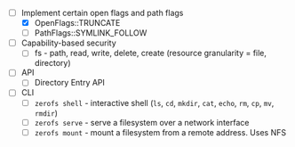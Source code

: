 - [ ] Implement certain open flags and path flags
  - [x] OpenFlags::TRUNCATE
  - [ ] PathFlags::SYMLINK_FOLLOW

- [ ] Capability-based security
  - [ ] fs - path, read, write, delete, create (resource granularity = file, directory)

- [ ] API
  - [ ] Directory Entry API

- [ ] CLI
  - [ ] `zerofs shell` - interactive shell (`ls`, `cd`, `mkdir`, `cat`, `echo`, `rm`, `cp`, `mv`, `rmdir`)
  - [ ] `zerofs serve` - serve a filesystem over a network interface
  - [ ] `zerofs mount` - mount a filesystem from a remote address. Uses NFS
